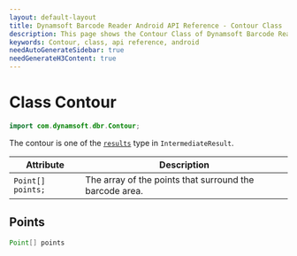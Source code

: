 ```yaml
---
layout: default-layout
title: Dynamsoft Barcode Reader Android API Reference - Contour Class
description: This page shows the Contour Class of Dynamsoft Barcode Reader for Android SDK.
keywords: Contour, class, api reference, android
needAutoGenerateSidebar: true
needGenerateH3Content: true
---
```



# Class Contour

```java
import com.dynamsoft.dbr.Contour;
```

The contour is one of the [`results`](auxiliary-IntermediateResult.md#results) type in `IntermediateResult`.
  
| Attribute | Description |
|---------- | ----------- |
| `Point[] points;` | The array of the points that surround the barcode area. |
  
## Points

```java
Point[] points
```  
